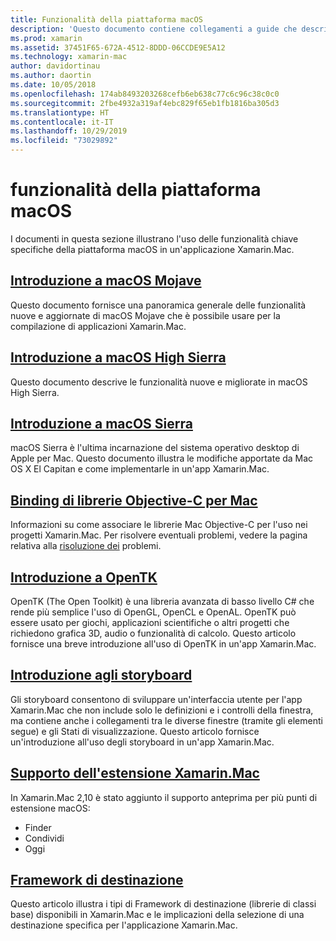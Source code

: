 ```yaml
---
title: Funzionalità della piattaforma macOS
description: 'Questo documento contiene collegamenti a guide che descrivono le funzionalità della piattaforma macOS e Xamarin.Mac importanti: OpenTK, storyboard, estensioni e altro ancora.'
ms.prod: xamarin
ms.assetid: 37451F65-672A-4512-8DDD-06CCDE9E5A12
ms.technology: xamarin-mac
author: davidortinau
ms.author: daortin
ms.date: 10/05/2018
ms.openlocfilehash: 174ab8493203268cefb6eb638c77c6c96c38c0c0
ms.sourcegitcommit: 2fbe4932a319af4ebc829f65eb1fb1816ba305d3
ms.translationtype: HT
ms.contentlocale: it-IT
ms.lasthandoff: 10/29/2019
ms.locfileid: "73029892"
---
```

# <a name="macos-platform-features"></a>funzionalità della piattaforma macOS

I documenti in questa sezione illustrano l'uso delle funzionalità chiave specifiche della piattaforma macOS in un'applicazione Xamarin.Mac.

## <a name="introduction-to-macos-mojavemacplatformintroduction-to-macos-mojaveindexmd"></a>[Introduzione a macOS Mojave](~/mac/platform/introduction-to-macos-mojave/index.md)

Questo documento fornisce una panoramica generale delle funzionalità nuove e aggiornate di macOS Mojave che è possibile usare per la compilazione di applicazioni Xamarin.Mac.

## <a name="introduction-to-macos-high-sierramacplatformintroduction-to-macos-high-sierraindexmd"></a>[Introduzione a macOS High Sierra](~/mac/platform/introduction-to-macos-high-sierra/index.md)

Questo documento descrive le funzionalità nuove e migliorate in macOS High Sierra.

## <a name="introduction-to-macos-sierramacplatformintroduction-to-macos-sierraindexmd"></a>[Introduzione a macOS Sierra](~/mac/platform/introduction-to-macos-sierra/index.md)

macOS Sierra è l'ultima incarnazione del sistema operativo desktop di Apple per Mac. Questo documento illustra le modifiche apportate da Mac OS X El Capitan e come implementarle in un'app Xamarin.Mac.

## <a name="binding-objective-c-libraries-for-macbindingmd"></a>[Binding di librerie Objective-C per Mac](binding.md)

Informazioni su come associare le librerie Mac Objective-C per l'uso nei progetti Xamarin.Mac.
Per risolvere eventuali problemi, vedere la pagina relativa alla [risoluzione dei](~/cross-platform/macios/binding/troubleshooting.md) problemi.

## <a name="introduction-to-opentkmacplatformopentkmd"></a>[Introduzione a OpenTK](~/mac/platform/opentk.md)

OpenTK (The Open Toolkit) è una libreria avanzata di basso livello C# che rende più semplice l'uso di OpenGL, OpenCL e OpenAL. OpenTK può essere usato per giochi, applicazioni scientifiche o altri progetti che richiedono grafica 3D, audio o funzionalità di calcolo. Questo articolo fornisce una breve introduzione all'uso di OpenTK in un'app Xamarin.Mac.

## <a name="introduction-to-storyboardsmacplatformstoryboardsindexmd"></a>[Introduzione agli storyboard](~/mac/platform/storyboards/index.md)

Gli storyboard consentono di sviluppare un'interfaccia utente per l'app Xamarin.Mac che non include solo le definizioni e i controlli della finestra, ma contiene anche i collegamenti tra le diverse finestre (tramite gli elementi segue) e gli Stati di visualizzazione. Questo articolo fornisce un'introduzione all'uso degli storyboard in un'app Xamarin.Mac.

## <a name="xamarinmac-extension-supportmacplatformextensionsmd"></a>[Supporto dell'estensione Xamarin.Mac](~/mac/platform/extensions.md)

In Xamarin.Mac 2,10 è stato aggiunto il supporto anteprima per più punti di estensione macOS:

- Finder
- Condividi
- Oggi

## <a name="target-frameworksmacplatformtarget-frameworkmd"></a>[Framework di destinazione](~/mac/platform/target-framework.md)

Questo articolo illustra i tipi di Framework di destinazione (librerie di classi base) disponibili in Xamarin.Mac e le implicazioni della selezione di una destinazione specifica per l'applicazione Xamarin.Mac.
